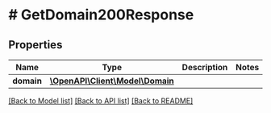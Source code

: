 # # GetDomain200Response

## Properties

Name | Type | Description | Notes
------------ | ------------- | ------------- | -------------
**domain** | [**\OpenAPI\Client\Model\Domain**](Domain.md) |  |

[[Back to Model list]](../../README.md#models) [[Back to API list]](../../README.md#endpoints) [[Back to README]](../../README.md)
